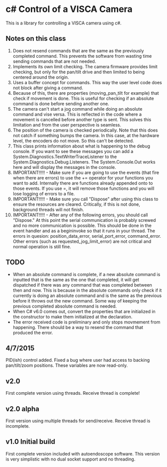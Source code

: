 # c# Control of a VISCA Camera
This is a library for controlling a VISCA camera using c#.

## Notes on this class
1. Does not resend commands that are the same as the previously completed command.  This prevents the software from wasting time sending commands that are not needed.
2. Implements its own limit checking.  The camera firmware provides limit checking, but only for the pan/tilt drive and then limited to being centered around the origin.
3. Uses a buffer concept for commands.  This way the user level code does not block after giving a command.
4. Because of this, there are properties (moving_pan_tilt for example) that check if movement is done.  This is useful for checking if an absolute command is done before sending another one.
5. The camera can't start a jog command while doing an absolute command and vise versa.  This is reflected in the code where a movement is cancelled before another type is sent.  This solves this limitation and from the user perspective is seamless.
6. The position of the camera is checked periodically.  Note that this does not catch if something bumps the camera.  In this case, at the hardware level, the encoders do not move.  So this can't be detected.
7. This class prints information about what is happening to the debug console.  If you want to see these messages you can add a System.Diagnostics.TextWriterTraceListener to the System.Diagnostics.Debug.Listeners.  The System.Console.Out works here and will display the messages in the console.
8. IMPORTANT!!!!! - Make sure if you are going to use the events (that fire when there are errors) to use the += operator for your functions you want to add.  Internally there are functions already appended onto to those events.  If you use =, it will remove those functions and you will lose logging of errors to a file.
9. IMPORTANT!!!!! - Make sure you call "Dispose" after using this class to ensure the resources are cleared.  Critically, if this is not done, background threads will not finish.
10. IMPORTANT!!!!! - After any of the following errors, you should call "Dispose."  At this point the serial communication is probably screwed and no more communication is possible.  This should be done in the event handler and as a begininvoke so that it runs in your thread.  The errors in quesion: position_data_error, serial_port_error, command_error.  Other errors (such as requested_jog_limit_error) are not critical and normal operation is still fine.

## TODO
* When an absolute command is complete, if a new absolute command is inputted that is the same as the one that completed, it will get dispatched if there was any command that was completed between then and now.  This is because in the absolute commands only check if it currently is doing an absolute command and is the same as the previous before it throws out the new command.  Some way of keeping the previous completed absolute command is needed.
* When C# v6.0 comes out, convert the properties that are initialized in the constructor to make them initialized at the declaration.
* The error received code is preliminary and only stops movmement from happening.  There should be a way to resend the command that produced the error.

## 4/7/2015
PID(ish) control added.
Fixed a bug where user had access to backing pan/tilt/zoom positions.  These variables are now read-only.

## v2.0
First complete version using threads.  Receive thread is complete!

## v2.0 alpha
First version using multiple threads for send/receive.  Receive thread is incomplete.

## v1.0 Initial build
First complete version included with autoendoscope software.  This version is very simplistic with no dual socket support and no threading.
